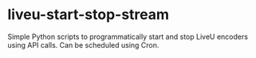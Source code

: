 # liveu-start-stop-stream
Simple Python scripts to programmatically start and stop LiveU encoders using API calls. Can be scheduled using Cron.
